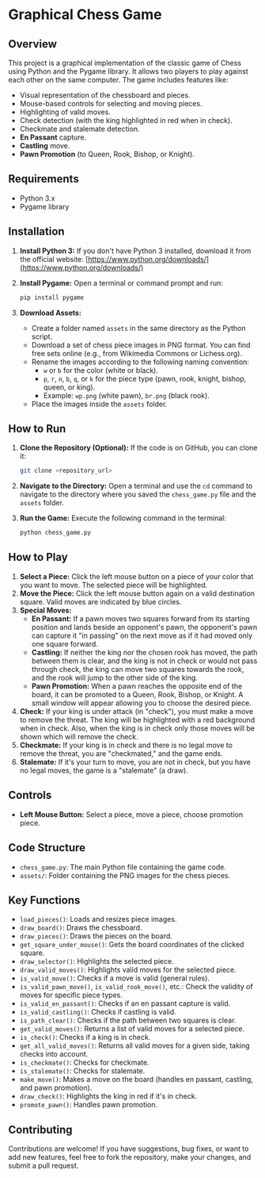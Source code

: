 # Graphical Chess Game

## Overview

This project is a graphical implementation of the classic game of Chess using Python and the Pygame library. It allows two players to play against each other on the same computer. The game includes features like:

-   Visual representation of the chessboard and pieces.
-   Mouse-based controls for selecting and moving pieces.
-   Highlighting of valid moves.
-   Check detection (with the king highlighted in red when in check).
-   Checkmate and stalemate detection.
-   **En Passant** capture.
-   **Castling** move.
-   **Pawn Promotion** (to Queen, Rook, Bishop, or Knight).

## Requirements

-   Python 3.x
-   Pygame library

## Installation

1.  **Install Python 3:** If you don't have Python 3 installed, download it from the official website: [https://www.python.org/downloads/](https://www.python.org/downloads/)

2.  **Install Pygame:** Open a terminal or command prompt and run:

    ```bash
    pip install pygame
    ```

3.  **Download Assets:**
    *   Create a folder named `assets` in the same directory as the Python script.
    *   Download a set of chess piece images in PNG format. You can find free sets online (e.g., from Wikimedia Commons or Lichess.org).
    *   Rename the images according to the following naming convention:
        *   `w` or `b` for the color (white or black).
        *   `p`, `r`, `n`, `b`, `q`, or `k` for the piece type (pawn, rook, knight, bishop, queen, or king).
        *   Example: `wp.png` (white pawn), `br.png` (black rook).
    *   Place the images inside the `assets` folder.

## How to Run

1.  **Clone the Repository (Optional):** If the code is on GitHub, you can clone it:

    ```bash
    git clone <repository_url>
    ```

2.  **Navigate to the Directory:** Open a terminal and use the `cd` command to navigate to the directory where you saved the `chess_game.py` file and the `assets` folder.

3.  **Run the Game:** Execute the following command in the terminal:

    ```bash
    python chess_game.py
    ```

## How to Play

1.  **Select a Piece:** Click the left mouse button on a piece of your color that you want to move. The selected piece will be highlighted.
2.  **Move the Piece:** Click the left mouse button again on a valid destination square. Valid moves are indicated by blue circles.
3.  **Special Moves:**
    *   **En Passant:** If a pawn moves two squares forward from its starting position and lands beside an opponent's pawn, the opponent's pawn can capture it "in passing" on the next move as if it had moved only one square forward.
    *   **Castling:** If neither the king nor the chosen rook has moved, the path between them is clear, and the king is not in check or would not pass through check, the king can move two squares towards the rook, and the rook will jump to the other side of the king.
    *   **Pawn Promotion:** When a pawn reaches the opposite end of the board, it can be promoted to a Queen, Rook, Bishop, or Knight. A small window will appear allowing you to choose the desired piece.
4.  **Check:** If your king is under attack (in "check"), you must make a move to remove the threat. The king will be highlighted with a red background when in check. Also, when the king is in check only those moves will be shown which will remove the check.
5.  **Checkmate:** If your king is in check and there is no legal move to remove the threat, you are "checkmated," and the game ends.
6.  **Stalemate:** If it's your turn to move, you are not in check, but you have no legal moves, the game is a "stalemate" (a draw).

## Controls

-   **Left Mouse Button:** Select a piece, move a piece, choose promotion piece.

## Code Structure

-   `chess_game.py`: The main Python file containing the game code.
-   `assets/`: Folder containing the PNG images for the chess pieces.

## Key Functions

-   `load_pieces()`: Loads and resizes piece images.
-   `draw_board()`: Draws the chessboard.
-   `draw_pieces()`: Draws the pieces on the board.
-   `get_square_under_mouse()`: Gets the board coordinates of the clicked square.
-   `draw_selector()`: Highlights the selected piece.
-   `draw_valid_moves()`: Highlights valid moves for the selected piece.
-   `is_valid_move()`: Checks if a move is valid (general rules).
-   `is_valid_pawn_move()`, `is_valid_rook_move()`, etc.: Check the validity of moves for specific piece types.
-   `is_valid_en_passant()`: Checks if an en passant capture is valid.
-   `is_valid_castling()`: Checks if castling is valid.
-   `is_path_clear()`: Checks if the path between two squares is clear.
-   `get_valid_moves()`: Returns a list of valid moves for a selected piece.
-   `is_check()`: Checks if a king is in check.
-   `get_all_valid_moves()`: Returns all valid moves for a given side, taking checks into account.
-   `is_checkmate()`: Checks for checkmate.
-   `is_stalemate()`: Checks for stalemate.
-   `make_move()`: Makes a move on the board (handles en passant, castling, and pawn promotion).
-   `draw_check()`: Highlights the king in red if it's in check.
-   `promote_pawn()`: Handles pawn promotion.

## Contributing

Contributions are welcome! If you have suggestions, bug fixes, or want to add new features, feel free to fork the repository, make your changes, and submit a pull request.
